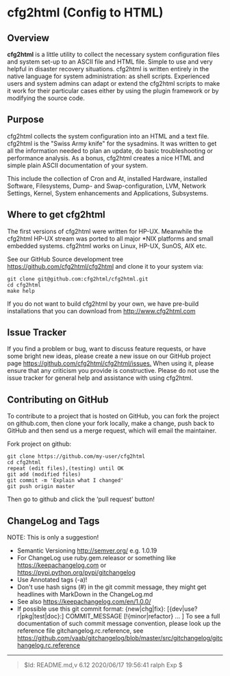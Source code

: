 # cfg2html (Config to HTML)

## Overview

**cfg2html** is a little utility to collect the necessary system configuration files and system set-up to an ASCII file and HTML file. Simple to use and very helpful in disaster recovery situations. cfg2html is written entirely in the native language for system administration: as shell scripts. Experienced users and system admins can adapt or extend the cfg2html scripts to make it work for their particular cases either by using the plugin framework or by modifying the source code.

## Purpose

cfg2html collects the system configuration into an HTML and a text file. cfg2html is the "Swiss Army knife" for the sysadmins. It was written to get all the information needed to plan an update, do basic troubleshooting or performance analysis. As a bonus, cfg2html creates a nice HTML and simple plain ASCII documentation of your system.

This include the collection of Cron and At, installed Hardware, installed Software, Filesystems, Dump- and Swap-configuration, LVM, Network Settings, Kernel, System enhancements and Applications, Subsystems.

## Where to get cfg2html

The first versions of cfg2html were written for HP-UX. Meanwhile the cfg2html HP-UX stream was ported to all major *NIX platforms and small embedded systems. cfg2html works on Linux, HP-UX, SunOS, AIX etc.

See our GitHub Source development tree <https://github.com/cfg2html/cfg2html> and clone it to your system via:

    git clone git@github.com:cfg2html/cfg2html.git
    cd cfg2html
    make help

If you do not want to build cfg2html by your own, we have pre-build installations that you can download from <http://www.cfg2html.com>

## Issue Tracker

If you find a problem or bug, want to discuss feature requests, or have some bright new ideas, please create a new issue on our GitHub project page <https://github.com/cfg2html/cfg2html/issues.>
When using it, please ensure that any criticism you provide is constructive. Please do not use the issue tracker for general help and assistance with using cfg2html.

## Contributing on GitHub

To contribute to a project that is hosted on GitHub, you can fork the project on github.com, then clone your fork locally, make a change, push back to GitHub and then send us a merge request, which will email the maintainer.

Fork project on github:

    git clone https://github.com/my-user/cfg2html
    cd cfg2html
    repeat (edit files),(testing) until OK
    git add (modified files)
    git commit -m 'Explain what I changed'
    git push origin master

Then go to github and click the ‘pull request’ button!

## ChangeLog and Tags

NOTE: This is only a suggestion!

- Semantic Versioning <http://semver.org/> e.g. 1.0.19
- For ChangeLog use ruby.gem.releasor or something like <https://keepachangelog.com> or <https://pypi.python.org/pypi/gitchangelog>
- Use Annotated tags (-a)!
- Don't use hash signs (#) in the git commit message, they might get headlines with MarkDown in the ChangeLog.md
- See also <https://keepachangelog.com/en/1.0.0/>
- If possible use this git commit format:
    {new|chg|fix}: [{dev|use?r|pkg|test|doc}:] COMMIT_MESSAGE [!{minor|refactor} ... ]
    To see a full documentation of such commit message convention, please look up the reference file gitchangelog.rc.reference, see <https://github.com/vaab/gitchangelog/blob/master/src/gitchangelog/gitchangelog.rc.reference>

----
> $Id: README.md,v 6.12 2020/06/17 19:56:41 ralph Exp $

<!-- Atom:set encoding=utf8 lineEnding=unix grammar=md tabLength=4 useSoftTabs: -->
<!-- vim:set fileencoding=utf8 fileformat=unix filetype=md tabstop=4 expandtab: -->
